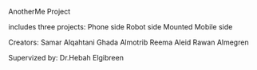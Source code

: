 AnotherMe Project

includes three projects:
Phone side 
Robot side
Mounted Mobile side

Creators:
Samar Alqahtani
Ghada Almotrib
Reema Aleid
Rawan Almegren

Supervized by:
Dr.Hebah Elgibreen